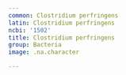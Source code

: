 ```yaml
---
common: Clostridium perfringens
latin: Clostridium perfringens
ncbi: '1502'
title: Clostridium perfringens
group: Bacteria
image: .na.character

---
```

